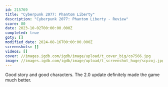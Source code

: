 ```yaml
---
id: 215769
title: "Cyberpunk 2077: Phantom Liberty"
description: "Cyberpunk 2077: Phantom Liberty - Review"
score: 80
date: 2023-10-02T00:00:00.000Z
completed: true
goty: []
modified_date: 2024-08-16T00:00:00.000Z
screenshots: []
videos: []
cover: //images.igdb.com/igdb/image/upload/t_cover_big/co7566.jpg
image: //images.igdb.com/igdb/image/upload/t_screenshot_huge/scpzoj.jpg
---
```

Good story and good characters. The 2.0 update definitely made the game much better.